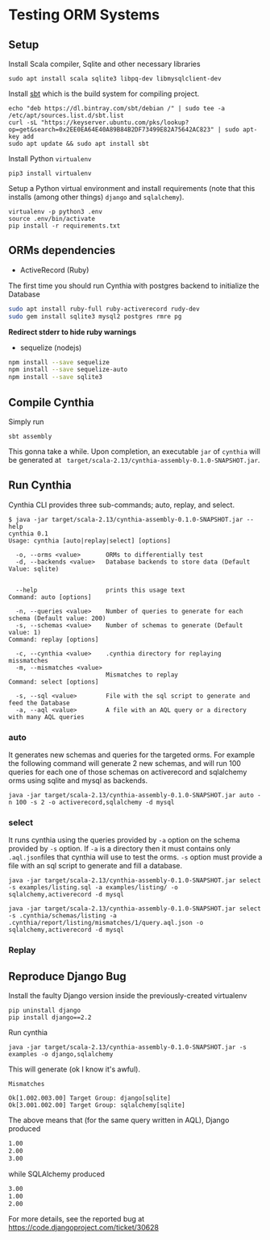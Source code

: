 # Testing ORM Systems

## Setup

Install Scala compiler, Sqlite and other necessary libraries

```
sudo apt install scala sqlite3 libpq-dev libmysqlclient-dev
```

Install [sbt](https://www.scala-sbt.org/) which is the
build system for compiling project.

```
echo "deb https://dl.bintray.com/sbt/debian /" | sudo tee -a /etc/apt/sources.list.d/sbt.list
curl -sL "https://keyserver.ubuntu.com/pks/lookup?op=get&search=0x2EE0EA64E40A89B84B2DF73499E82A75642AC823" | sudo apt-key add
sudo apt update && sudo apt install sbt
```

Install Python `virtualenv`
```
pip3 install virtualenv
```

Setup a Python virtual environment and install requirements
(note that this installs (among other things) `django` and `sqlalchemy`).

```
virtualenv -p python3 .env
source .env/bin/activate
pip install -r requirements.txt
```

## ORMs dependencies

* ActiveRecord (Ruby)

The first time you should run Cynthia with postgres backend to initialize
the Database

```bash
sudo apt install ruby-full ruby-activerecord rudy-dev
sudo gem install sqlite3 mysql2 postgres rmre pg
```

__Redirect stderr to hide ruby warnings__

* sequelize (nodejs)

```bash
npm install --save sequelize
npm install --save sequelize-auto
npm install --save sqlite3
```

## Compile Cynthia

Simply run

```
sbt assembly
```

This gonna take a while. Upon completion, an executable `jar` of
`cynthia` will be generated at ` target/scala-2.13/cynthia-assembly-0.1.0-SNAPSHOT.jar`.


## Run Cynthia

Cynthia CLI provides three sub-commands; auto, replay, and select.

```
$ java -jar target/scala-2.13/cynthia-assembly-0.1.0-SNAPSHOT.jar --help
cynthia 0.1
Usage: cynthia [auto|replay|select] [options]

  -o, --orms <value>       ORMs to differentially test
  -d, --backends <value>   Database backends to store data (Default Value: sqlite)


  --help                   prints this usage text
Command: auto [options]

  -n, --queries <value>    Number of queries to generate for each schema (Default value: 200)
  -s, --schemas <value>    Number of schemas to generate (Default value: 1)
Command: replay [options]

  -c, --cynthia <value>    .cynthia directory for replaying missmatches
  -m, --mismatches <value>
                           Mismatches to replay
Command: select [options]

  -s, --sql <value>        File with the sql script to generate and feed the Database
  -a, --aql <value>        A file with an AQL query or a directory with many AQL queries
```

### auto

It generates new schemas and queries for the targeted orms.
For example the following command will generate 2 new schemas, and will
run 100 queries for each one of those schemas on activerecord and sqlalchemy orms
using sqlite and mysql as backends.

```
java -jar target/scala-2.13/cynthia-assembly-0.1.0-SNAPSHOT.jar auto -n 100 -s 2 -o activerecord,sqlalchemy -d mysql
```

### select

It runs cynthia using the queries provided by `-a` option on the schema provided
by `-s` option. If `-a` is a directory then it must contains only `.aql.json`files
that cynthia will use to test the orms. `-s` option must provide a file
with an sql script to generate and fill a database.

```
java -jar target/scala-2.13/cynthia-assembly-0.1.0-SNAPSHOT.jar select -s examples/listing.sql -a examples/listing/ -o sqlalchemy,activerecord -d mysql
```

```
java -jar target/scala-2.13/cynthia-assembly-0.1.0-SNAPSHOT.jar select -s .cynthia/schemas/listing -a .cynthia/report/listing/mismatches/1/query.aql.json -o sqlalchemy,activerecord -d mysql
```

### Replay

## Reproduce Django Bug

Install the faulty Django version inside the previously-created
virtualenv

```
pip uninstall django
pip install django==2.2
```

Run cynthia

```
java -jar target/scala-2.13/cynthia-assembly-0.1.0-SNAPSHOT.jar -s examples -o django,sqlalchemy
```

This will generate (ok I know it's awful).

```
Mismatches

Ok[1.002.003.00] Target Group: django[sqlite]
Ok[3.001.002.00] Target Group: sqlalchemy[sqlite]
```

The above means that (for the same query written in AQL), Django
produced
```bash
1.00
2.00
3.00
```

while SQLAlchemy produced

```bash
3.00
1.00
2.00
```

For more details, see the reported bug at
https://code.djangoproject.com/ticket/30628
